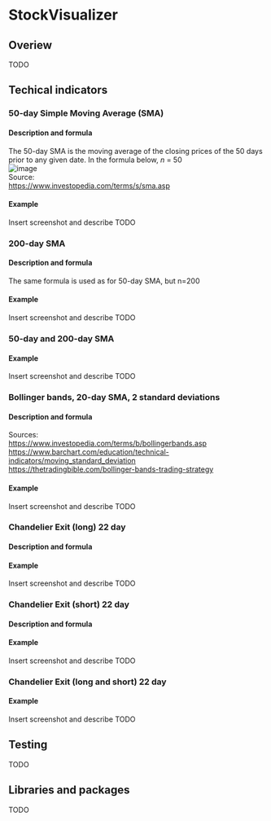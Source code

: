 # StockVisualizer
## Overiew
TODO

## Techical indicators
### 50-day Simple Moving Average (SMA)
#### Description and formula
The 50-day SMA is the moving average of the closing prices of the 50 days prior to any given date. In the formula below, *n* = 50 <br />
![image](https://user-images.githubusercontent.com/39235916/208290242-4b0b66d5-7a68-4352-afff-db710fcabd05.png) <br />
Source: <br />
https://www.investopedia.com/terms/s/sma.asp
#### Example
Insert screenshot and describe TODO

### 200-day SMA
#### Description and formula
The same formula is used as for 50-day SMA, but n=200 <br />
#### Example
Insert screenshot and describe TODO

### 50-day and 200-day SMA
#### Example
Insert screenshot and describe TODO

### Bollinger bands, 20-day SMA, 2 standard deviations
#### Description and formula

Sources: <br />
https://www.investopedia.com/terms/b/bollingerbands.asp <br />
https://www.barchart.com/education/technical-indicators/moving_standard_deviation <br />
https://thetradingbible.com/bollinger-bands-trading-strategy <br />
#### Example
Insert screenshot and describe TODO

### Chandelier Exit (long) 22 day
#### Description and formula
#### Example
Insert screenshot and describe TODO

### Chandelier Exit (short) 22 day
#### Description and formula
#### Example
Insert screenshot and describe TODO

### Chandelier Exit (long and short) 22 day
#### Example
Insert screenshot and describe TODO

## Testing
TODO

## Libraries and packages
TODO

